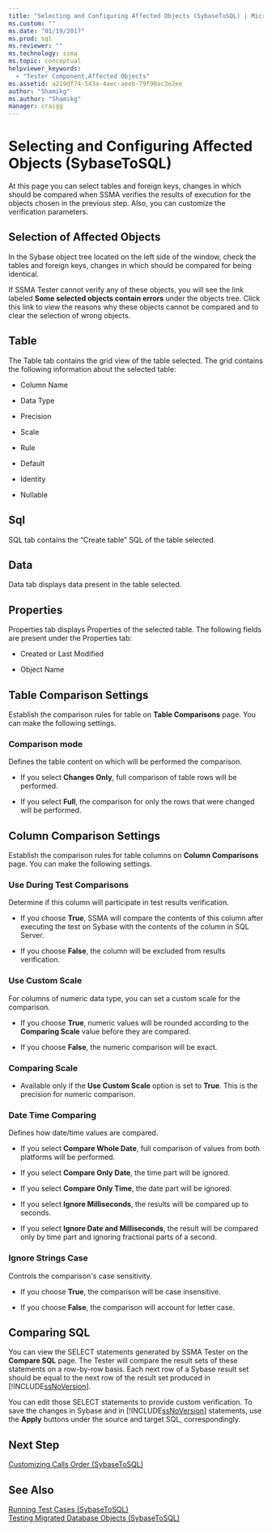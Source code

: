 ```yaml
---
title: "Selecting and Configuring Affected Objects (SybaseToSQL) | Microsoft Docs"
ms.custom: ""
ms.date: "01/19/2017"
ms.prod: sql
ms.reviewer: ""
ms.technology: ssma
ms.topic: conceptual
helpviewer_keywords: 
  - "Tester Component,Affected Objects"
ms.assetid: a219df74-543a-4aec-aeeb-79f90ac3e2ee
author: "Shamikg"
ms.author: "Shamikg"
manager: craigg
---
```

# Selecting and Configuring Affected Objects (SybaseToSQL)
At this page you can select tables and foreign keys, changes in which should be compared when SSMA verifies the results of execution for the objects chosen in the previous step. Also, you can customize the verification parameters.  
  
## Selection of Affected Objects  
In the Sybase object tree located on the left side of the window, check the tables and foreign keys, changes in which should be compared for being identical.  
  
If SSMA Tester cannot verify any of these objects, you will see the link labeled **Some selected objects contain errors** under the objects tree. Click this link to view the reasons why these objects cannot be compared and to clear the selection of wrong objects.  
  
## Table  
The Table tab contains the grid view of the table selected. The grid contains the following information about the selected table:  
  
-   Column Name  
  
-   Data Type  
  
-   Precision  
  
-   Scale  
  
-   Rule  
  
-   Default  
  
-   Identity  
  
-   Nullable  
  
## Sql  
SQL tab contains the “Create table” SQL of the table selected.  
  
## Data  
Data tab displays data present in the table selected.  
  
## Properties  
Properties tab displays Properties of the selected table. The following fields are present under the Properties tab:  
  
-   Created or Last Modified  
  
-   Object Name  
  
## Table Comparison Settings  
Establish the comparison rules for table on **Table Comparisons** page. You can make the following settings.  
  
### Comparison mode  
Defines the table content on which will be performed the comparison.  
  
-   If you select **Changes Only**, full comparison of table rows will be performed.  
  
-   If you select **Full**, the comparison for only the rows that were changed will be performed.  
  
## Column Comparison Settings  
Establish the comparison rules for table columns on **Column Comparisons** page. You can make the following settings.  
  
### Use During Test Comparisons  
Determine if this column will participate in test results verification.  
  
-   If you choose **True**, SSMA will compare the contents of this column after executing the test on Sybase with the contents of the column in SQL Server.
  
-   If you choose **False**, the column will be excluded from results verification.  
  
### Use Custom Scale  
For columns of numeric data type, you can set a custom scale for the comparison.  
  
-   If you choose **True**, numeric values will be rounded according to the **Comparing Scale** value before they are compared.  
  
-   If you choose **False**, the numeric comparison will be exact.  
  
### Comparing Scale  
  
-   Available only if the **Use Custom Scale** option is set to **True**. This is the precision for numeric comparison.  
  
### Date Time Comparing  
Defines how date/time values are compared.  
  
-   If you select **Compare Whole Date**, full comparison of values from both platforms will be performed.  
  
-   If you select **Compare Only Date**, the time part will be ignored.  
  
-   If you select **Compare Only Time**, the date part will be ignored.  
  
-   If you select **Ignore Milliseconds**, the results will be compared up to seconds.  
  
-   If you select **Ignore Date and Milliseconds**, the result will be compared only by time part and ignoring fractional parts of a second.  
  
### Ignore Strings Case  
Controls the comparison's case sensitivity.  
  
-   If you choose **True**, the comparison will be case insensitive.  
  
-   If you choose **False**, the comparison will account for letter case.  
  
## Comparing SQL  
You can view the SELECT statements generated by SSMA Tester on the **Compare SQL** page. The Tester will compare the result sets of these statements on a row-by-row basis. Each next row of a Sybase result set should be equal to the next row of the result set produced in [!INCLUDE[ssNoVersion](../../includes/ssnoversion-md.md)].  
  
You can edit those SELECT statements to provide custom verification. To save the changes in Sybase and in [!INCLUDE[ssNoVersion](../../includes/ssnoversion-md.md)] statements, use the **Apply** buttons under the source and target SQL, correspondingly.  
  
## Next Step  
[Customizing Calls Order &#40;SybaseToSQL&#41;](../../ssma/sybase/customizing-calls-order-sybasetosql.md)  
  
## See Also  
[Running Test Cases &#40;SybaseToSQL&#41;](../../ssma/sybase/running-test-cases-sybasetosql.md)  
[Testing Migrated Database Objects &#40;SybaseToSQL&#41;](../../ssma/sybase/testing-migrated-database-objects-sybasetosql.md)  
  
